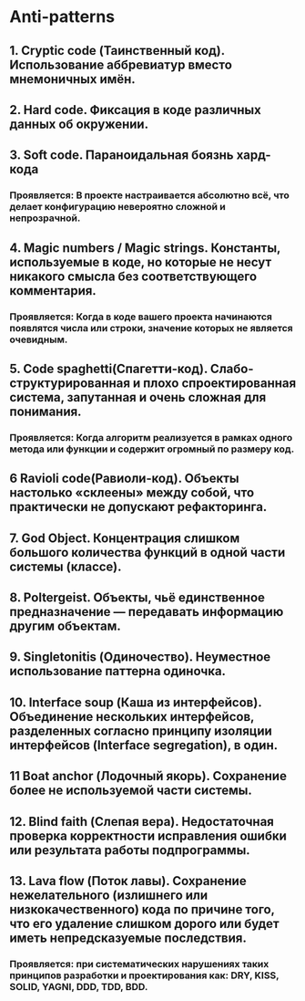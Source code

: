 # Anti-patterns

## 1. Cryptic code (Таинственный код). Использование аббревиатур вместо мнемоничных имён.

## 2. Hard code. Фиксация в коде различных данных об окружении.

## 3. Soft code. Параноидальная боязнь хард-кода

### Проявляется: В проекте настраивается абсолютно всё, что делает конфигурацию невероятно сложной и непрозрачной.

## 4. Magic numbers / Magic strings. Константы, используемые в коде, но которые не несут никакого смысла без соответствующего комментария.

### Проявляется: Когда в коде вашего проекта начинаются появлятся числа или строки, значение которых не является очевидным.

## 5. Code spaghetti(Спагетти-код). Cлабо-структурированная и плохо спроектированная система, запутанная и очень сложная для понимания.

### Проявляется: Когда алгоритм реализуется в рамках одного метода или функции и содержит огромный по размеру код.

## 6 Ravioli code(Равиоли-код). Объекты настолько «склеены» между собой, что практически не допускают рефакторинга.

## 7. God Object. Концентрация слишком большого количества функций в одной части системы (классе).

## 8. Poltergeist. Объекты, чьё единственное предназначение — передавать информацию другим объектам.

## 9. Singletonitis (Одиночество). Неуместное использование паттерна одиночка.

## 10. Interface soup (Каша из интерфейсов). Объединение нескольких интерфейсов, разделенных согласно принципу изоляции интерфейсов (Interface segregation), в один.

## 11 Boat anchor (Лодочный якорь). Сохранение более не используемой части системы.

## 12. Blind faith (Слепая вера). Недостаточная проверка корректности исправления ошибки или результата работы подпрограммы.

## 13. Lava flow (Поток лавы). Сохранение нежелательного (излишнего или низкокачественного) кода по причине того, что его удаление слишком дорого или будет иметь непредсказуемые последствия.

### Проявляется: при систематических нарушениях таких принципов разработки и проектирования как: DRY, KISS, SOLID, YAGNI, DDD, TDD, BDD.
